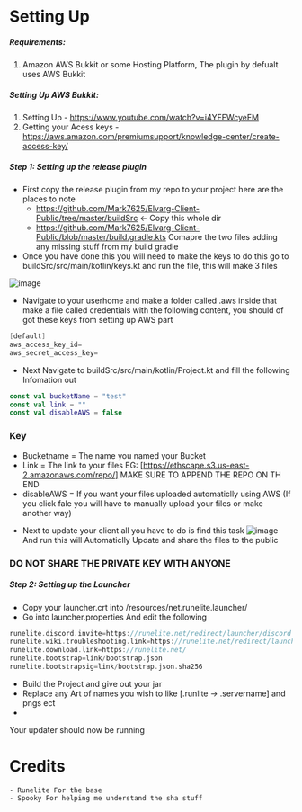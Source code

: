 # Setting Up

##### Requirements:
1. Amazon AWS Bukkit or some Hosting Platform, The plugin by defualt uses AWS Bukkit

##### Setting Up AWS Bukkit:

1. Setting Up -  https://www.youtube.com/watch?v=i4YFFWcyeFM
2. Getting your Acess keys - https://aws.amazon.com/premiumsupport/knowledge-center/create-access-key/

##### Step 1: Setting up the release plugin

* First copy the release plugin from my repo to your project here are the places to note
    - https://github.com/Mark7625/Elvarg-Client-Public/tree/master/buildSrc <- Copy this whole dir
    - https://github.com/Mark7625/Elvarg-Client-Public/blob/master/build.gradle.kts 
    Comapre the two files adding any missing stuff from my build gradle
* Once you have done this you will need to make the keys to do this go to buildSrc/src/main/kotlin/keys.kt and run the file, this will make 3 files 

![image](https://user-images.githubusercontent.com/72366279/172917501-1b3d9b77-02e4-408c-af27-8f817dab972e.png)
* Navigate to your userhome and make a folder called .aws inside that make a file called credentials with the following content, you should of got these keys from setting up AWS part
```kotlin
[default]
aws_access_key_id=
aws_secret_access_key=
```
* Next Navigate to buildSrc/src/main/kotlin/Project.kt and fill the following Infomation out
```kotlin
const val bucketName = "test"
const val link = ""
const val disableAWS = false
```
### Key
- Bucketname = The name you named your Bucket
- Link = The link to your files EG: [https://ethscape.s3.us-east-2.amazonaws.com/repo/] MAKE SURE TO APPEND THE REPO ON TH END
- disableAWS = If you want your files uploaded automaticlly using AWS (If you click fale you will have to manually upload your files or make another way)

* Next to update your client all you have to do is find this task
![image](https://user-images.githubusercontent.com/72366279/172919101-6155b422-84bf-4d68-84ae-7d6d0c87a3b1.png)
And run this will Automaticlly Update and share the files to the public

### DO NOT SHARE THE PRIVATE KEY WITH ANYONE

##### Step 2: Setting up the Launcher

* Copy your launcher.crt into /resources/net.runelite.launcher/
* Go into launcher.properties And edit the following 
```kotlin
runelite.discord.invite=https://runelite.net/redirect/launcher/discord
runelite.wiki.troubleshooting.link=https://runelite.net/redirect/launcher/troubleshooting
runelite.download.link=https://runelite.net/
runelite.bootstrap=link/bootstrap.json
runelite.bootstrapsig=link/bootstrap.json.sha256
```
* Build the Project and give out your jar
* Replace any Art of names you wish to like [.runlite -> .servername] and pngs ect
* 
Your updater should now be running



# Credits
    - Runelite For the base
    - Spooky For helping me understand the sha stuff
